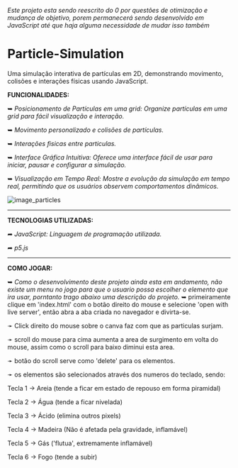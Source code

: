 *Este projeto esta sendo reescrito do 0 por questões de otimização e mudança de objetivo, porem permanecerá sendo desenvolvido em JavaScript até que haja alguma necessidade de mudar isso também*

# Particle-Simulation

Uma simulação interativa de partículas em 2D, demonstrando movimento, colisões e interações físicas usando JavaScript.

**FUNCIONALIDADES:**

➥ *Posicionamento de Partículas em uma grid: Organize partículas em uma grid para fácil visualização e interação.*

➥ *Movimento personalizado e colisões de partículas.*

➥ *Interações fisicas entre particulas.*

➥ *Interface Gráfica Intuitiva: Oferece uma interface fácil de usar para iniciar, pausar e configurar a simulação.*

➥ *Visualização em Tempo Real: Mostre a evolução da simulação em tempo real, permitindo que os usuários observem comportamentos dinâmicos.*

![image_particles](https://github.com/user-attachments/assets/62d10677-bcfb-4995-a148-032fde8b5407)


__________________________________________________________________________________________________________________________________________________

**TECNOLOGIAS UTILIZADAS:**

➦ *JavaScript: Linguagem de programação utilizada.*

➦ *p5.js*

__________________________________________________________________________________________________________________________________________________

**COMO JOGAR:**

➥ *Como o desenvolvimento deste projeto ainda esta em andamento, não existe um menu no jogo para que o usuario possa escolher o elemento que ira usar, porntanto trago abaixo uma descrição do projeto.*
➥ primeiramente clique em 'index.html' com o botão direito do mouse e selecione 'open with live server', então abra a aba criada no navegador e divirta-se.

➛ Click direito do mouse sobre o canva faz com que as particulas surjam.

➛ scroll do mouse para cima aumenta a area de surgimento em volta do mouse, assim como o scroll para baixo diminui esta area.

➛ botão do scroll serve como 'delete' para os elementos.

➛ os elementos são selecionados através dos numeros do teclado, sendo:

Tecla 1 -> Areia (tende a ficar em estado de repouso em forma piramidal)

Tecla 2 -> Água (tende a ficar nivelada)

Tecla 3 -> Ácido (elimina outros pixels)

Tecla 4 -> Madeira (Não é afetada pela gravidade, inflamável)

Tecla 5 -> Gás ('flutua', extremamente inflamável)

Tecla 6 -> Fogo (tende a subir)
